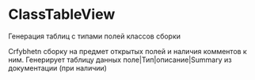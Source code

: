 # ClassTableView
Генерация таблиц с типами полей классов сборки

Crfybhetn сборку на предмет открытых полей и наличия комментов к ним.
Генерирует таблицу данных поле|Тип|описание|Summary из документации (при наличии)

